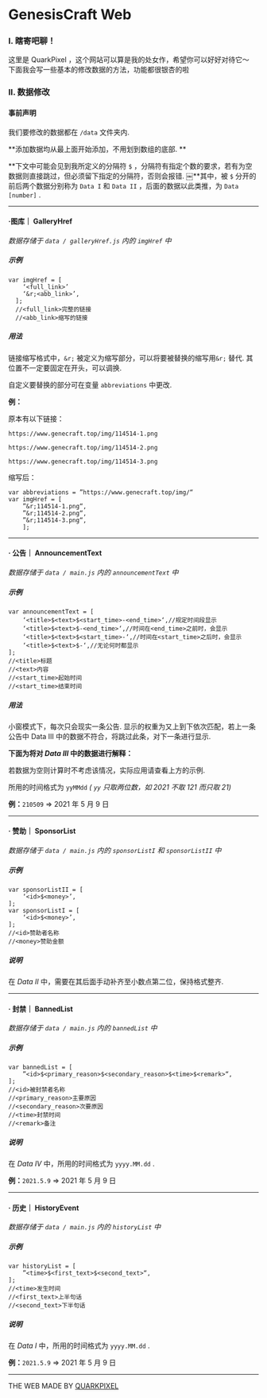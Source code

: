 # GenesisCraft Web

### I. 瞎寄吧聊！

这里是 QuarkPixel ，这个网站可以算是我的处女作，希望你可以好好对待它～  
下面我会写一些基本的修改数据的方法，功能都很银杏的啦

### II. 数据修改

#### 事前声明

我们要修改的数据都在 `/data` 文件夹内. 

**添加数据均从最上面开始添加，不用划到数组的底部. **

**下文中可能会见到我所定义的分隔符 `$` ，分隔符有指定个数的要求，若有为空数据则直接跳过，但必须留下指定的分隔符，否则会报错. ￼**其中，被 `$` 分开的前后两个数据分别称为 `Data I` 和 `Data II` ，后面的数据以此类推，为 `Data [number]` .

---

#### ·图库｜ GalleryHref

_数据存储于 `data / galleryHref.js` 内的 `imgHref` 中_

##### 示例

```
var imgHref = [
    ‘<full_link>’
    ‘&r;<abb_link>’,
  ];
  //<full_link>完整的链接
  //<abb_link>缩写的链接
```

##### 用法

链接缩写格式中，`&r;` 被定义为缩写部分，可以将要被替换的缩写用`&r;` 替代. 其位置不一定要固定在开头，可以调换. 

自定义要替换的部分可在变量 `abbreviations` 中更改. 

**例：**

原本有以下链接：

`https://www.genecraft.top/img/114514-1.png`

`https://www.genecraft.top/img/114514-2.png`

`https://www.genecraft.top/img/114514-3.png`

缩写后：

```
var abbreviations = ”https://www.genecraft.top/img/“
var imgHref = [
    ”&r;114514-1.png“,
    ”&r;114514-2.png“,
    ”&r;114514-3.png“,
    ];
```

---

#### · 公告｜ AnnouncementText

_数据存储于 `data / main.js` 内的 `announcementText` 中_

##### 示例

```
var announcementText = [
    ‘<title>$<text>$<start_time>-<end_time>‘,//规定时间段显示
    ‘<title>$<text>$-<end_time>‘,//时间在<end_time>之前时，会显示
    ‘<title>$<text>$<start_time>-‘,//时间在<start_time>之后时，会显示
    ‘<title>$<text>$-‘,//无论何时都显示
];
//<title>标题
//<text>内容
//<start_time>起始时间
//<start_time>结束时间
```

##### 用法

小窗模式下，每次只会现实一条公告. 显示的权重为又上到下依次匹配，若上一条公告中 Data III 中的数据不符合，将跳过此条，对下一条进行显示. 

**下面为将对 _Data III_ 中的数据进行解释：**

若数据为空则计算时不考虑该情况，实际应用请查看上方的示例. 

所用的时间格式为 `yyMMdd` _( `yy` 只取两位数，如 2021 不取 121 而只取 21)_

**例：**`210509` => 2021 年 5 月 9 日

---

#### · 赞助｜ SponsorList

_数据存储于 `data / main.js` 内的 `sponsorListI` 和 `sponsorListII` 中_

##### 示例

```
var sponsorListII = [
    ‘<id>$<money>’,
];
var sponsorListI = [
    ‘<id>$<money>’,
];
//<id>赞助者名称
//<money>赞助金额
```

##### 说明

在 _Data II_ 中，需要在其后面手动补齐至小数点第二位，保持格式整齐. 

---

#### · 封禁｜ BannedList

_数据存储于 `data / main.js` 内的 `bannedList` 中_

##### 示例

```
var bannedList = [
    ”<id>$<primary_reason>$<secondary_reason>$<time>$<remark>“,
];
//<id>被封禁者名称
//<primary_reason>主要原因
//<secondary_reason>次要原因
//<time>封禁时间
//<remark>备注
```

##### 说明

在 _Data IV_ 中，所用的时间格式为 `yyyy.MM.dd` .

**例：**`2021.5.9` => 2021 年 5 月 9 日

---

#### · 历史｜ HistoryEvent

_数据存储于 `data / main.js` 内的 `historyList` 中_

##### 示例

```
var historyList = [
    ”<time>$<first_text>$<second_text>“,
];
//<time>发生时间
//<first_text>上半句话
//<second_text>下半句话
```

##### 说明

在 _Data I_ 中，所用的时间格式为 `yyyy.MM.dd` .

**例：**`2021.5.9` => 2021 年 5 月 9 日

---

THE WEB MADE BY [QUARKPIXEL](https://b23.tv/xsD2dMP)
